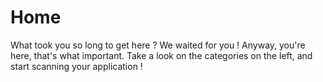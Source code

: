 # Home

What took you so long to get here ? We waited for you !
Anyway, you're here, that's what important. Take a look on
the categories on the left, and start scanning your application !